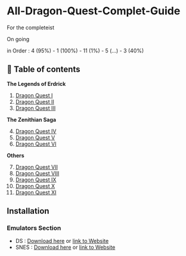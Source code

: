 # All-Dragon-Quest-Complet-Guide
For the completeist

On going

in Order : 4 (95%) - 1 (100%) - 11 (1%) - 5 (...) - 3 (40%)

## 📖 Table of contents

**The Legends of Erdrick**

1. [Dragon Quest I](All%20Games%20Guide/Dragon%20Quest%201)
2. [Dragon Quest II](All%20Games%20Guide/Dragon%20Quest%202)
3. [Dragon Quest III](All%20Games%20Guide/Dragon%20Quest%203)

**The Zenithian Saga**

4. [Dragon Quest IV](All%20Games%20Guide/Dragon%20Quest%204)
5. [Dragon Quest V](All%20Games%20Guide/Dragon%20Quest%205/README.md)
6. [Dragon Quest VI](All%20Games%20Guide/Dragon%20Quest%206/README.md)

**Others**

7. [Dragon Quest VII](Dragon%20Quest%207/README.md)
8. [Dragon Quest VIII](Dragon%20Quest%208/README.md)
9. [Dragon Quest IX](Dragon%20Quest%209/README.md)
10. [Dragon Quest X](Dragon%20Quest%2010/README.md)
11. [Dragon Quest XI](All%20Games%20Guide/Dragon%20Quest%2011)






## Installation
### Emulators Section
- DS : [Download here](https://github.com/Ellimaaac/All-Dragon-Quest-Complet-Guide/blob/main/EMUs/desmume-0.9.13-win64.zip) or [link to Website](https://desmume.org/download/)
- SNES : [Download here](https://github.com/Ellimaaac/All-Dragon-Quest-Complet-Guide/blob/main/EMUs/snes9x-1.62.3-win32-x64.zip) or [link to Website](https://www.snes9x.com/downloads.php)
